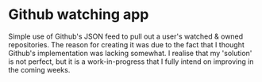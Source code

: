 Github watching app
======================================

Simple use of Github's JSON feed to pull out a user's watched & owned repositories. The reason for creating it was due to the fact that I thought Github's implementation was lacking somewhat. I realise that my 'solution' is not perfect, but it is a work-in-progress that I fully intend on improving in the coming weeks.